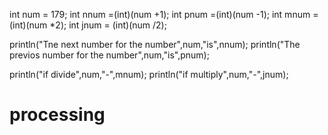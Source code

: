 int num = 179;
int nnum =(int)(num +1);
int pnum =(int)(num -1);
int mnum = (int)(num *2);
int jnum = (int)(num /2);

println("Tne next number for the number",num,"is",nnum);
println("The previos number for the number",num,"is",pnum);

println("if divide",num,"-",mnum);
println("if multiply",num,"-",jnum);
# processing
